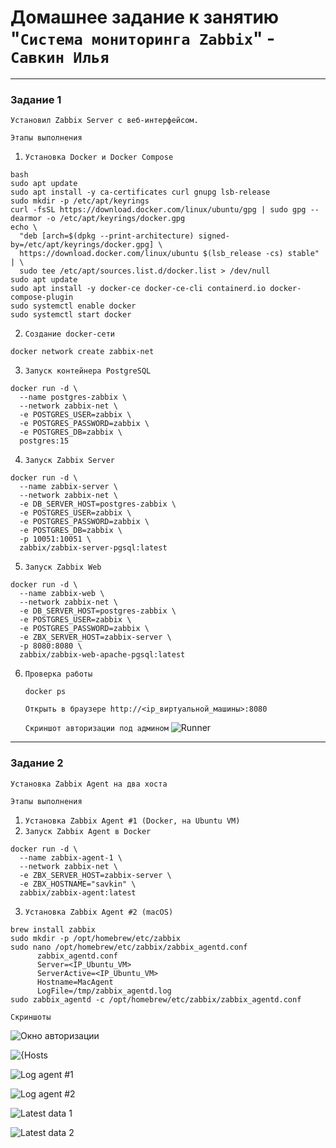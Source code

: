 # Домашнее задание к занятию "`Система мониторинга Zabbix`" - `Савкин Илья`

---

### Задание 1

`Установил Zabbix Server с веб-интерфейсом.`

`Этапы выполнения`

1. `Установка Docker и Docker Compose`

```
bash
sudo apt update
sudo apt install -y ca-certificates curl gnupg lsb-release
sudo mkdir -p /etc/apt/keyrings
curl -fsSL https://download.docker.com/linux/ubuntu/gpg | sudo gpg --dearmor -o /etc/apt/keyrings/docker.gpg
echo \
  "deb [arch=$(dpkg --print-architecture) signed-by=/etc/apt/keyrings/docker.gpg] \
  https://download.docker.com/linux/ubuntu $(lsb_release -cs) stable" | \
  sudo tee /etc/apt/sources.list.d/docker.list > /dev/null
sudo apt update
sudo apt install -y docker-ce docker-ce-cli containerd.io docker-compose-plugin
sudo systemctl enable docker
sudo systemctl start docker
```
2. `Создание docker-сети`

```
docker network create zabbix-net
```
3. `Запуск контейнера PostgreSQL`

```
docker run -d \
  --name postgres-zabbix \
  --network zabbix-net \
  -e POSTGRES_USER=zabbix \
  -e POSTGRES_PASSWORD=zabbix \
  -e POSTGRES_DB=zabbix \
  postgres:15
```
4. `Запуск Zabbix Server`

```
docker run -d \
  --name zabbix-server \
  --network zabbix-net \
  -e DB_SERVER_HOST=postgres-zabbix \
  -e POSTGRES_USER=zabbix \
  -e POSTGRES_PASSWORD=zabbix \
  -e POSTGRES_DB=zabbix \
  -p 10051:10051 \
  zabbix/zabbix-server-pgsql:latest
```
5. `Запуск Zabbix Web`
```
docker run -d \
  --name zabbix-web \
  --network zabbix-net \
  -e DB_SERVER_HOST=postgres-zabbix \
  -e POSTGRES_USER=zabbix \
  -e POSTGRES_PASSWORD=zabbix \
  -e ZBX_SERVER_HOST=zabbix-server \
  -p 8080:8080 \
  zabbix/zabbix-web-apache-pgsql:latest
```
6. `Проверка работы`
   ```
   docker ps
   ```
   `Открыть в браузере http://<ip_виртуальной_машины>:8080`

   `Скриншот авторизации под админом`
![Runner](img/zbx_log.jpg)

---

### Задание 2

`Установка Zabbix Agent на два хоста`

`Этапы выполнения`

1. `Установка Zabbix Agent #1 (Docker, на Ubuntu VM)`
2. `Запуск Zabbix Agent в Docker`
```
docker run -d \
  --name zabbix-agent-1 \
  --network zabbix-net \
  -e ZBX_SERVER_HOST=zabbix-server \
  -e ZBX_HOSTNAME="savkin" \
  zabbix/zabbix-agent:latest
```
3. `Установка Zabbix Agent #2 (macOS)`
```
brew install zabbix
sudo mkdir -p /opt/homebrew/etc/zabbix
sudo nano /opt/homebrew/etc/zabbix/zabbix_agentd.conf
      zabbix_agentd.conf
      Server=<IP_Ubuntu_VM>
      ServerActive=<IP_Ubuntu_VM>
      Hostname=MacAgent
      LogFile=/tmp/zabbix_agentd.log
sudo zabbix_agentd -c /opt/homebrew/etc/zabbix/zabbix_agentd.conf
```

`Скриншоты `

![Окно авторизации](img/zbx_log.jpg)
 
![{Hosts](img/zbx_hosts.jpg) 

![Log agent #1](img/zbx_agent1.jpg)

![Log agent #2](img/zbx_agent2.jpg)

![Latest data 1](img/ubuntu.jpg)

![Latest data 2](img/mac.jpg)
